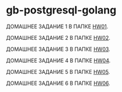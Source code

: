# gb-postgresql-golang

ДОМАШНЕЕ ЗАДАНИЕ 1 В ПАПКЕ [HW01](https://github.com/dm0610/gb-postgresql-golang/tree/hw01/HW01).

ДОМАШНЕЕ ЗАДАНИЕ 2 В ПАПКЕ [HW02](https://github.com/dm0610/gb-postgresql-golang/tree/hw02/HW02).

ДОМАШНЕЕ ЗАДАНИЕ 3 В ПАПКЕ [HW03](https://github.com/dm0610/gb-postgresql-golang/tree/hw03/HW03).

ДОМАШНЕЕ ЗАДАНИЕ 4 В ПАПКЕ [HW04](https://github.com/dm0610/gb-postgresql-golang/tree/hw04/HW04).

ДОМАШНЕЕ ЗАДАНИЕ 5 В ПАПКЕ [HW05](https://github.com/dm0610/gb-postgresql-golang/tree/hw05/HW05).

ДОМАШНЕЕ ЗАДАНИЕ 6 В ПАПКЕ [HW06](https://github.com/dm0610/gb-postgresql-golang/tree/hw06/HW06).